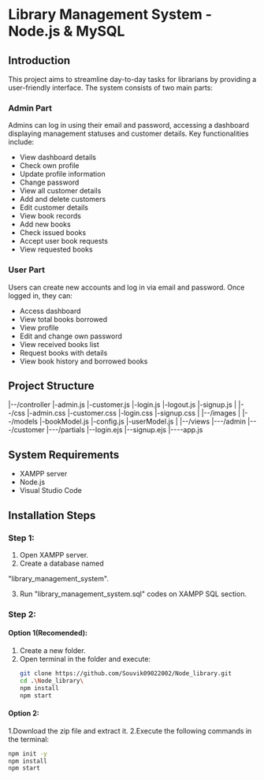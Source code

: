 # Library Management System - Node.js & MySQL

## Introduction

This project aims to streamline day-to-day tasks for librarians by providing a user-friendly interface. The system consists of two main parts:

### Admin Part

Admins can log in using their email and password, accessing a dashboard displaying management statuses and customer details. Key functionalities include:

- View dashboard details
- Check own profile
- Update profile information
- Change password
- View all customer details
- Add and delete customers
- Edit customer details
- View book records
- Add new books
- Check issued books
- Accept user book requests
- View requested books

### User Part

Users can create new accounts and log in via email and password. Once logged in, they can:

- Access dashboard
- View total books borrowed
- View profile
- Edit and change own password
- View received books list
- Request books with details
- View book history and borrowed books

## Project Structure

|--/controller
|-admin.js
|-customer.js
|-login.js
|-logout.js
|-signup.js
|
|--/css
|-admin.css
|-customer.css
|-login.css
|-signup.css
|
|--/images
|
|--/models
|-bookModel.js
|-config.js
|-userModel.js
|
|--/views
|---/admin
|---/customer
|---/partials
|--login.ejs
|--signup.ejs
|----app.js
## System Requirements

- XAMPP server
- Node.js
- Visual Studio Code

## Installation Steps

### Step 1:

1. Open XAMPP server.
2. Create a database named 
 
 "library_management_system".

3. Run "library_management_system.sql"  codes  on XAMPP SQL section.

### Step 2:

#### Option 1(Recomended):

1. Create a new folder.
2. Open terminal in the folder and execute:
   ```sh
   git clone https://github.com/Souvik09022002/Node_library.git
   cd .\Node_library\
   npm install
   npm start
#### Option 2:
 1.Download the zip file and extract it.
 2.Execute the following commands in the terminal:
 ```sh
 npm init -y
 npm install
 npm start
